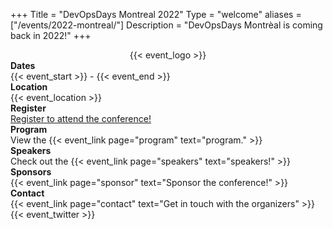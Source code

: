 +++
Title = "DevOpsDays Montreal 2022"
Type = "welcome"
aliases = ["/events/2022-montreal/"]
Description = "DevOpsDays Montrèal is coming back in 2022!"
+++

<!-- <div style="text-align:center;">
  {{< event_logo >}}
</div> -->
<div class="row">
<div class="col-md-3">
  <div style="text-align:center;">
    {{< event_logo >}}
  </div>
</div>
<div class="col-md-6">
  <div class = "row">
    <div class = "col-md-2">
      <strong>Dates</strong>
    </div>
    <div class = "col-md-8">
      {{< event_start >}} - {{< event_end >}}
    </div>
  </div>

  <div class = "row">
    <div class = "col-md-2">
      <strong>Location</strong>
    </div>
    <div class = "col-md-8">
      {{< event_location >}}
    </div>
  </div>

  <div class = "row">
    <div class = "col-md-2">
      <strong>Register</strong>
    </div>
    <div class = "col-md-8">
      <a href="https://www.eventbrite.ca/e/billets-devopsdays-montreal-2022-59525692950?aff=devopsdayswebsite">Register to attend the conference!</a>
    </div>
  </div>

  <!-- <div class = "row">
    <div class = "col-md-2">
      <strong>Propose</strong>
    </div>
    <div class = "col-md-8">
      {{< event_link page="propose" text="Propose a talk!" >}}
    </div>
  </div> -->

  <div class = "row">
    <div class = "col-md-2">
      <strong>Program</strong>
    </div>
    <div class = "col-md-8">
      View the {{< event_link page="program" text="program." >}}
    </div>
  </div>

  <div class = "row">
    <div class = "col-md-2">
      <strong>Speakers</strong>
    </div>
    <div class = "col-md-8">
      Check out the {{< event_link page="speakers" text="speakers!" >}}
    </div>
  </div>

  <div class = "row">
    <div class = "col-md-2">
      <strong>Sponsors</strong>
    </div>
    <div class = "col-md-8">
      {{< event_link page="sponsor" text="Sponsor the conference!" >}}
    </div>
  </div>

  <div class = "row">
    <div class = "col-md-2">
      <strong>Contact</strong>
    </div>
    <div class = "col-md-8">
      {{< event_link page="contact" text="Get in touch with the organizers" >}}
    </div>
  </div>
  <!-- Twitter -->
  <div class="row">
    <div class="col-md-2"></div>
    <div class="col-md-8">{{< event_twitter >}}</div>
  </div>
  <!-- LinkedIn -->
  <div class="row">
    <div class="col-md-2"></div>
    <div class="col-md-8">
    <script src="https://platform.linkedin.com/in.js" type="text/javascript">
      lang: en_US 
      authorize: true
    </script>
    <script type="IN/FollowCompany" data-id="89570516"></script>
    </div>
  </div>
</div>
</div>
<!-- Uncomment if you added your city twitter name -->
<!--
{{< event_twitter >}}
-->
